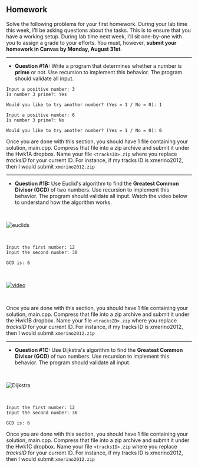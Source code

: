 ## Homework
Solve the following problems for your first homework. During your lab time this week, I'll be asking questions about the tasks. This is to ensure that you have a working setup.
During lab time next week, I'll sit one-by-one with you to assign a grade to your efforts. You must, however, **submit your homework in Canvas by Monday, August 31st**.

---

* **Question #1A:** Write a program that determines whether a number is **prime** or not. Use recursion to implement this behavior. The program should validate all input. 

```
Input a positive number: 3
Is number 3 prime?: Yes

Would you like to try another number? (Yes = 1 / No = 0): 1

Input a positive number: 6
Is number 3 prime?: No

Would you like to try another number? (Yes = 1 / No = 0): 0
```

Once you are done with this section, you should have 1 file containing your solution, main.cpp. Compress that file into a zip archive and submit it under the Hwk1A dropbox.
Name your file `<tracksID>.zip` where you replace *tracksID* for your current ID. For instance, if my tracks ID is xmerino2012, then I would submit `xmerino2012.zip`

---

* **Question #1B:** Use Euclid's algorithm to find the **Greatest Common Divisor (GCD)** of two numbers. Use recursion to implement this behavior. The program should validate all input. Watch the video below to understand how the algorithm works.

</br>

![euclids](http://mathurl.com/mjbkd9h.png)

</br>

```
Input the first number: 12
Input the second number: 30

GCD is: 6
```

</br> 

[![video](https://img.youtube.com/vi/AJn843kplDw/0.jpg)](https://www.youtube.com/embed/AJn843kplDw)

</br>


Once you are done with this section, you should have 1 file containing your solution, main.cpp. Compress that file into a zip archive and submit it under the Hwk1B dropbox.
Name your file `<tracksID>.zip` where you replace *tracksID* for your current ID. For instance, if my tracks ID is xmerino2012, then I would submit `xmerino2012.zip`

---

* **Question #1C:** Use Dijkstra's algorithm to find the **Greatest Common Divisor (GCD)** of two numbers. Use recursion to implement this behavior. The program should validate all input.

</br>

![Dijkstra](http://mathurl.com/mqe52td.png)

</br>

```
Input the first number: 12
Input the second number: 30

GCD is: 6
```

Once you are done with this section, you should have 1 file containing your solution, main.cpp. Compress that file into a zip archive and submit it under the Hwk1C dropbox.
Name your file `<tracksID>.zip` where you replace *tracksID* for your current ID. For instance, if my tracks ID is xmerino2012, then I would submit `xmerino2012.zip`
